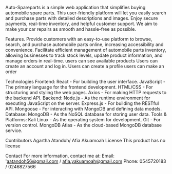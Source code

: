 Auto-Spareparts is a simple web application that simplifies buying automobile spare parts. This user-friendly platform will let you easily search and purchase parts with detailed descriptions and images. Enjoy secure payments, real-time inventory, and helpful customer support. We aim to make your car repairs as smooth and hassle-free as possible.

Features.
Provide customers with an easy-to-use platform to browse, search, and purchase automobile parts online, increasing accessibility and convenience.
Facilitate efficient management of automobile parts inventory, allowing businesses to track stock levels, update product information, and manage orders in real-time.
users can see available products
Users can create an account and log in.
Users can create a profile
users can make an order


Technologies
Frontend:
React - For building the user interface.
JavaScript - The primary language for the frontend development.
HTML/CSS - For structuring and styling the web pages.
Axios - For making HTTP requests to the backend API.
Backend:
Node.js - As the runtime environment for executing JavaScript on the server.
Express.js - For building the RESTful API.
Mongoose - For interacting with MongoDB and defining data models.
Database:
MongoDB - As the NoSQL database for storing user data.
Tools & Platforms:
Kali Linux - As the operating system for development.
Git - For version control.
MongoDB Atlas - As the cloud-based MongoDB database service.

Contributors
Agartha Atandoh/ Afia Akuamoah
License
This product has no license


Contact
For more information, contact me at:
Email: 'aatandoh56@gmail.com / afia.yakuamoah@gmail.com
Phone: 0545720183 / 0246827566 

